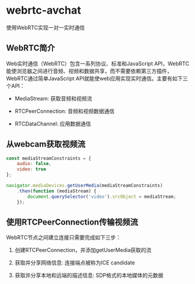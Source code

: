 # webrtc-avchat

使用WebRTC实现一对一实时通信

## WebRTC简介

Web实时通信（WebRTC）包含一系列协议、标准和JavaScript API，WebRTC能使浏览器之间进行音频、视频和数据共享，而不需要依赖第三方插件，WebRTC通过简单JavaScript API就能使web应用实现实时通信。主要有如下三个API：

* MediaStream: 获取音频和视频流

* RTCPeerConnection: 音频和视频数据通信

* RTCDataChannel: 应用数据通信

## 从webcam获取视频流

```javascript
const mediaStreamConstraints = {
    audio: false,
    video: true
};

navigator.mediaDevices.getUserMedia(mediaStreamConstraints)
    .then(function (mediaStream) {
        document.querySelector('video').srcObject = mediaStream;
    });
```

## 使用RTCPeerConnection传输视频流

WebRTC节点之间建立连接只需要完成如下三步：

1. 创建RTCPeerConnection，并添加getUserMedia获取的流

2. 获取并分享网络信息: 连接端点被称为ICE candidate

3. 获取并分享本地和远端的描述信息: SDP格式的本地媒体的元数据

